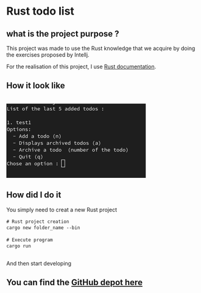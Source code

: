 # Rust todo list <Badge type="tip" text="Rust" />

## what is the project purpose ?

This project was made to use the Rust knowledge that we acquire by doing the exercises proposed by Intellj.


For the realisation of this project, I use [Rust documentation](https://doc.rust-lang.org/book/).

## How it look like
\
![Rust Todo in command line](../images/screen-rust-todo.png)

## How did I do it

You simply need to creat a new Rust project

```shell
# Rust project creation 
cargo new folder_name --bin

# Execute program 
cargo run


```

And then start developing

## You can find the [GitHub depot here](https://github.com/Alex-zReeZ/todolist  )
